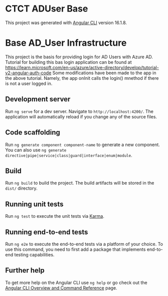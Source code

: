 # CTCT ADUser Base

This project was generated with [Angular CLI](https://github.com/angular/angular-cli) version 16.1.8.

# Base AD_User Infrastructure

This project is the basis for providing login for AD Users with Azure AD. 
Tutorial for building this bas login application can be found at https://learn.microsoft.com/en-us/azure/active-directory/develop/tutorial-v2-angular-auth-code
Some modifications have been made to the app in the above tutorial. Namely, the app onInit calls the login() mnethod if there is not a user logged in. 

## Development server

Run `ng serve` for a dev server. Navigate to `http://localhost:4200/`. The application will automatically reload if you change any of the source files.

## Code scaffolding

Run `ng generate component component-name` to generate a new component. You can also use `ng generate directive|pipe|service|class|guard|interface|enum|module`.

## Build

Run `ng build` to build the project. The build artifacts will be stored in the `dist/` directory.

## Running unit tests

Run `ng test` to execute the unit tests via [Karma](https://karma-runner.github.io).

## Running end-to-end tests

Run `ng e2e` to execute the end-to-end tests via a platform of your choice. To use this command, you need to first add a package that implements end-to-end testing capabilities.

## Further help

To get more help on the Angular CLI use `ng help` or go check out the [Angular CLI Overview and Command Reference](https://angular.io/cli) page.
